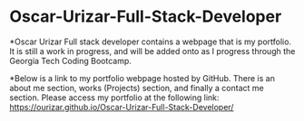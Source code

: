 # Oscar-Urizar-Full-Stack-Developer

*Oscar Urizar Full stack developer contains a webpage that is my portfolio. It is still a work in progress, and will be added onto as I progress through the Georgia Tech Coding Bootcamp.

*Below is a link to my portfolio webpage hosted by GitHub. There is an about me section, works (Projects) section, and finally a contact me section. Please access my portfolio at the following link:
https://ourizar.github.io/Oscar-Urizar-Full-Stack-Developer/
